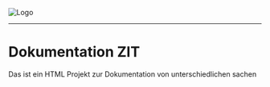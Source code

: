 ![Logo](https://i.ibb.co/FXFpvz6/p22matelogo.jpg)

---

# Dokumentation ZIT

Das ist ein HTML Projekt zur Dokumentation von unterschiedlichen sachen
